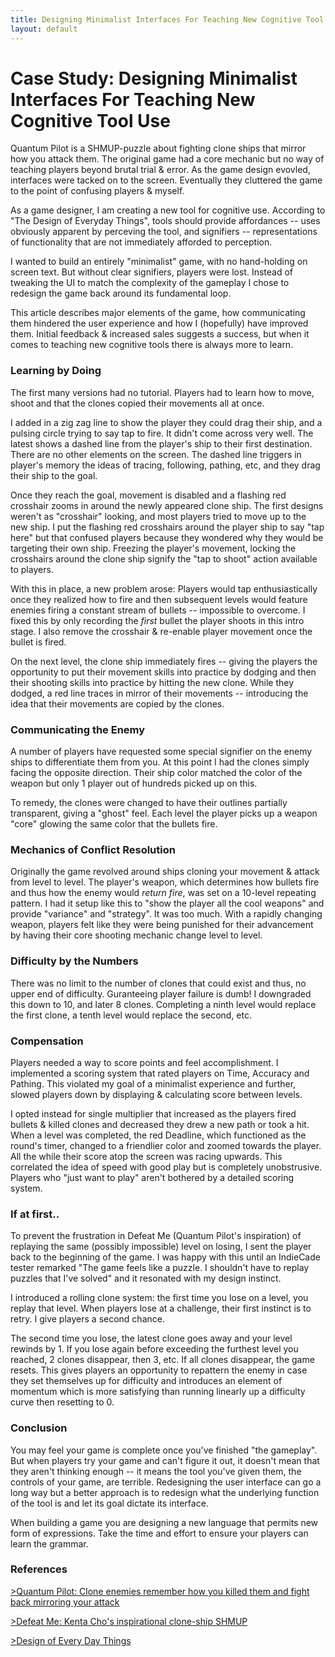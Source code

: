 ```yaml
---
title: Designing Minimalist Interfaces For Teaching New Cognitive Tool Use
layout: default
---
```


# Case Study: Designing Minimalist Interfaces For Teaching New Cognitive Tool Use

Quantum Pilot is a SHMUP-puzzle about fighting clone ships that mirror how you attack them. The original game had a core mechanic but no way of teaching players beyond brutal trial & error. As the game design evovled, interfaces were tacked on to the screen. Eventually they cluttered the game to the point of confusing players & myself.

As a game designer, I am creating a new tool for cognitive use. According to "The Design of Everyday Things", tools should provide affordances -- uses obviously apparent by perceving the tool, and signifiers -- representations of functionality that are not immediately afforded to perception.

I wanted to build an entirely "minimalist" game, with no hand-holding on screen text. But without clear signifiers, players were lost. Instead of tweaking the UI to match the complexity of the gameplay I chose to redesign the game back around its fundamental loop.

This article describes major elements of the game, how communicating them hindered the user experience and how I (hopefully) have improved them. Initial feedback & increased sales suggests a success, but when it comes to teaching new cognitive tools there is always more to learn.

### Learning by Doing

The first many versions had no tutorial. Players had to learn how to move, shoot and that the clones copied their movements all at once.

I added in a zig zag line to show the player they could drag their ship, and a pulsing circle trying to say tap to fire. It didn't come across very well. The latest shows a dashed line from the player's ship to their first destination. There are no other elements on the screen. The dashed line triggers in player's memory the ideas of tracing, following, pathing, etc, and they drag their ship to the goal.

Once they reach the goal, movement is disabled and a flashing red crosshair zooms in around the newly appeared clone ship. The first designs weren't as "crosshair" looking, and most players tried to move up to the new ship. I put the flashing red crosshairs around the player ship to say "tap here" but that confused players because they wondered why they would be targeting their own ship. Freezing the player's movement, locking the crosshairs around the clone ship signify the "tap to shoot" action available to players.

With this in place, a new problem arose: Players would tap enthusiastically once they realized how to fire and then subsequent levels would feature enemies firing a constant stream of bullets -- impossible to overcome. I fixed this by only recording the *first* bullet the player shoots in this intro stage. I also remove the crosshair & re-enable player movement once the bullet is fired. 

On the next level, the clone ship immediately fires -- giving the players the opportunity to put their movement skills into practice by dodging and then their shooting skills into practice by hitting the new clone. While they dodged, a red line traces in mirror of their movements -- introducing the idea that their movements are copied by the clones.

### Communicating the Enemy

A number of players have requested some special signifier on the enemy ships to differentiate them from you. At this point I had the clones simply facing the opposite direction. Their ship color matched the color of the weapon but only 1 player out of hundreds picked up on this.

To remedy, the clones were changed to have their outlines partially transparent, giving a "ghost" feel. Each level the player picks up a weapon "core" glowing the same color that the bullets fire.

### Mechanics of Conflict Resolution

Originally the game revolved around ships cloning your movement & attack from level to level. The player's weapon, which determines how bullets fire and thus how the enemy would *return fire*, was set on a 10-level repeating pattern. I had it setup like this to "show the player all the cool weapons" and provide "variance" and "strategy". It was too much. With a rapidly changing weapon, players felt like they were being punished for their advancement by having their core shooting mechanic change level to level.

### Difficulty by the Numbers

There was no limit to the number of clones that could exist and thus, no upper end of difficulty. Guranteeing player failure is dumb! I downgraded this down to 10, and later 8 clones. Completing a ninth level would replace the first clone, a tenth level would replace the second, etc.

### Compensation

Players needed a way to score points and feel accomplishment. I implemented a scoring system that rated players on Time, Accuracy and Pathing. This violated my goal of a minimalist experience and further, slowed players down by displaying & calculating score between levels.

I opted instead for single multiplier that increased as the players fired bullets & killed clones and decreased they drew a new path or took a hit. When a level was completed, the red Deadline, which functioned as the round's timer, changed to a friendlier color and zoomed towards the player. All the while their score atop the screen was racing upwards. This correlated the idea of speed with good play but is completely unobstrusive. Players who "just want to play" aren't bothered by a detailed scoring system.

### If at first..

To prevent the frustration in Defeat Me (Quantum Pilot's inspiration) of replaying the same (possibly impossible) level on losing, I sent the player back to the beginning of the game. I was happy with this until an IndieCade tester remarked "The game feels like a puzzle. I shouldn't have to replay puzzles that I've solved" and it resonated with my design instinct. 

I introduced a rolling clone system: the first time you lose on a level, you replay that level. When players lose at a challenge, their first instinct is to retry. I give players a second chance.

The second time you lose, the latest clone goes away and your level rewinds by 1. If you lose again before exceeding the furthest level you reached, 2 clones disappear, then 3, etc. If all clones disappear, the game resets. This gives players an opportunity to repattern the enemy in case they set themselves up for difficulty and introduces an element of momentum which is more satisfying than running linearly up a difficulty curve then resetting to 0.

### Conclusion

You may feel your game is complete once you've finished "the gameplay". But when players try your game and can't figure it out, it doesn't mean that they aren't thinking enough -- it means the tool you've given them, the controls of your game, are terrible. Redesigning the user interface can go a long way but a better approach is to redesign what the underlying function of the tool is and let its goal dictate its interface.

When building a game you are designing a new language that permits new form of expressions. Take the time and effort to ensure your players can learn the grammar.

### References

[>Quantum Pilot: Clone enemies remember how you killed them and fight back mirroring your attack](https://itunes.apple.com/us/app/quantum-pilot/id935956154?mt=8)

[>Defeat Me: Kenta Cho's inspirational clone-ship SHMUP](http://wonderfl.net/c/9ykQ/)

[>Design of Every Day Things](http://www.amazon.com/The-Design-Everyday-Things-Expanded/dp/0465050654)